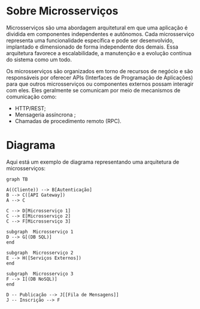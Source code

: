 # Sobre Microsserviços

Microsserviços são uma abordagem arquitetural em que uma aplicação é dividida em componentes independentes e autônomos. Cada microsserviço representa uma funcionalidade específica e pode ser desenvolvido, implantado e dimensionado de forma independente dos demais. Essa arquitetura favorece a escalabilidade, a manutenção e a evolução contínua do sistema como um todo.

Os microsserviços são organizados em torno de recursos de negócio e são responsáveis por oferecer APIs (Interfaces de Programação de Aplicações) para que outros microsserviços ou componentes externos possam interagir com eles. Eles geralmente se comunicam por meio de mecanismos de comunicação como:

 - HTTP/REST;
 - Mensageria assíncrona ;
 - Chamadas de procedimento remoto (RPC).

# Diagrama

Aqui está um exemplo de diagrama representando uma arquitetura de microsserviços:

```mermaid
graph TB

A((Cliente)) --> B[Autenticação]
B --> C([API Gateway])
A --> C

C --> D[Microsserviço 1]
C --> E[Microsserviço 2]
C --> F[Microsserviço 3]

subgraph  Microsserviço 1
D --> G[(DB SQL)]
end

subgraph  Microsserviço 2
E --> H([Serviços Externos])
end

subgraph  Microsserviço 3
F --> I[(DB NoSQL)]
end

D -- Publicação --> J[[Fila de Mensagens]]
J -- Inscrição --> F

```
